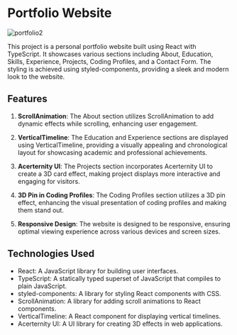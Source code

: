 # Portfolio Website
![portfolio2](https://github.com/PureshwarGonekar/Portfolio2.0/assets/88015818/87ea396c-0b28-4697-915f-54302f8a4465)

This project is a personal portfolio website built using React with TypeScript. It showcases various sections including About, Education, Skills, Experience, Projects, Coding Profiles, and a Contact Form. The styling is achieved using styled-components, providing a sleek and modern look to the website.

## Features

1. **ScrollAnimation**: The About section utilizes ScrollAnimation to add dynamic effects while scrolling, enhancing user engagement.

2. **VerticalTimeline**: The Education and Experience sections are displayed using VerticalTimeline, providing a visually appealing and chronological layout for showcasing academic and professional achievements.

3. **Acerternity UI**: The Projects section incorporates Acerternity UI to create a 3D card effect, making project displays more interactive and engaging for visitors.

4. **3D Pin in Coding Profiles**: The Coding Profiles section utilizes a 3D pin effect, enhancing the visual presentation of coding profiles and making them stand out.

5. **Responsive Design**: The website is designed to be responsive, ensuring optimal viewing experience across various devices and screen sizes.

## Technologies Used

- React: A JavaScript library for building user interfaces.
- TypeScript: A statically typed superset of JavaScript that compiles to plain JavaScript.
- styled-components: A library for styling React components with CSS.
- ScrollAnimation: A library for adding scroll animations to React components.
- VerticalTimeline: A React component for displaying vertical timelines.
- Acerternity UI: A UI library for creating 3D effects in web applications.



